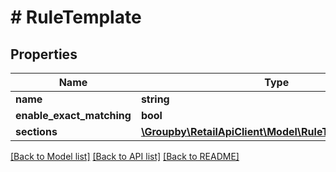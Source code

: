 # # RuleTemplate

## Properties

Name | Type | Description | Notes
------------ | ------------- | ------------- | -------------
**name** | **string** |  |
**enable_exact_matching** | **bool** |  |
**sections** | [**\Groupby\RetailApiClient\Model\RuleTemplateSection[]**](RuleTemplateSection.md) |  |

[[Back to Model list]](../../README.md#models) [[Back to API list]](../../README.md#endpoints) [[Back to README]](../../README.md)
